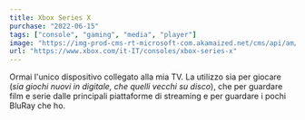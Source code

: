 ```yaml
---
title: Xbox Series X
purchase: "2022-06-15"
tags: ["console", "gaming", "media", "player"]
image: "https://img-prod-cms-rt-microsoft-com.akamaized.net/cms/api/am/imageFileData/RE4mRni?ver=8361"
url: "https://www.xbox.com/it-IT/consoles/xbox-series-x"
---
```


Ormai l'unico dispositivo collegato alla mia TV. La utilizzo sia per giocare (_sia giochi nuovi in digitale, che quelli vecchi su disco_), che per guardare film e serie dalle principali piattaforme di streaming e per guardare i pochi BluRay che ho.
